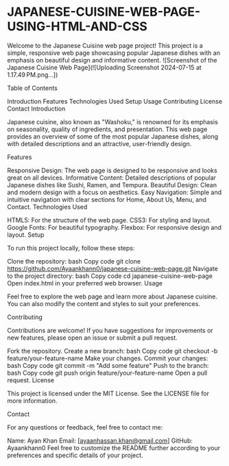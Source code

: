 # JAPANESE-CUISINE-WEB-PAGE-USING-HTML-AND-CSS
Welcome to the Japanese Cuisine web page project! This project is a simple, responsive web page showcasing popular Japanese dishes with an emphasis on beautiful design and informative content.
![Screenshot of the Japanese Cuisine Web Page](![Uploading Screenshot 2024-07-15 at 1.17.49 PM.png…])


Table of Contents

Introduction
Features
Technologies Used
Setup
Usage
Contributing
License
Contact
Introduction

Japanese cuisine, also known as "Washoku," is renowned for its emphasis on seasonality, quality of ingredients, and presentation. This web page provides an overview of some of the most popular Japanese dishes, along with detailed descriptions and an attractive, user-friendly design.

Features

Responsive Design: The web page is designed to be responsive and looks great on all devices.
Informative Content: Detailed descriptions of popular Japanese dishes like Sushi, Ramen, and Tempura.
Beautiful Design: Clean and modern design with a focus on aesthetics.
Easy Navigation: Simple and intuitive navigation with clear sections for Home, About Us, Menu, and Contact.
Technologies Used

HTML5: For the structure of the web page.
CSS3: For styling and layout.
Google Fonts: For beautiful typography.
Flexbox: For responsive design and layout.
Setup

To run this project locally, follow these steps:

Clone the repository:
bash
Copy code
git clone https://github.com/Ayaankhann0/japanese-cuisine-web-page.git
Navigate to the project directory:
bash
Copy code
cd japanese-cuisine-web-page
Open index.html in your preferred web browser.
Usage

Feel free to explore the web page and learn more about Japanese cuisine. You can also modify the content and styles to suit your preferences.

Contributing

Contributions are welcome! If you have suggestions for improvements or new features, please open an issue or submit a pull request.

Fork the repository.
Create a new branch:
bash
Copy code
git checkout -b feature/your-feature-name
Make your changes.
Commit your changes:
bash
Copy code
git commit -m "Add some feature"
Push to the branch:
bash
Copy code
git push origin feature/your-feature-name
Open a pull request.
License

This project is licensed under the MIT License. See the LICENSE file for more information.

Contact

For any questions or feedback, feel free to contact me:

Name: Ayan Khan
Email: [ayaanhassan.khan@gmail.com]
GitHub: Ayaankhann0
Feel free to customize the README further according to your preferences and specific details of your project.
